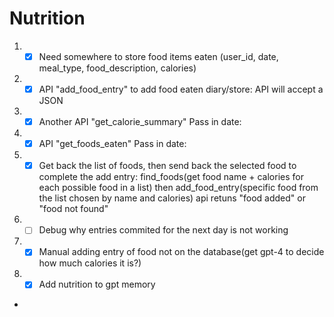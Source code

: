 # Nutrition



1. - [x] Need somewhere to store food items eaten (user_id, date, meal_type, food_description, calories)
2. - [x] API "add_food_entry" to add food eaten diary/store: API will accept a JSON 
3. - [x]  Another API "get_calorie_summary" Pass in date:
4. - [x]  API "get_foods_eaten" Pass in date:
6. - [x] Get back the list of foods, then send back the selected food to complete the add entry: find_foods(get food name + calories for each possible food in a list) then add_food_entry(specific food from the list chosen by name and calories) api retuns "food added" or "food not found"
7. - [ ] Debug why entries commited for the next day is not working
8. - [x] Manual adding entry of food not on the database(get gpt-4 to decide how much calories it is?)
9. - [x]  Add nutrition to gpt memory
- 

